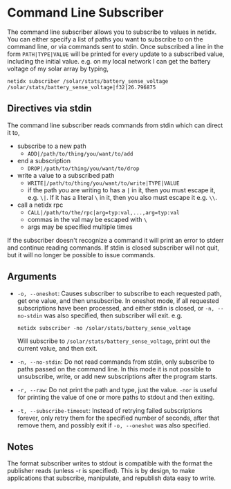 # Command Line Subscriber

The command line subscriber allows you to subscribe to values in
netidx. You can either specify a list of paths you want to subscribe
to on the command line, or via commands sent to stdin. Once subscribed
a line in the form `PATH|TYPE|VALUE` will be printed for every update
to a subscribed value, including the initial value. e.g. on my local
network I can get the battery voltage of my solar array by typing,

```
netidx subscriber /solar/stats/battery_sense_voltage
/solar/stats/battery_sense_voltage|f32|26.796875
```

## Directives via stdin

The command line subscriber reads commands from stdin which can direct it to,
- subscribe to a new path
  - `ADD|/path/to/thing/you/want/to/add`
- end a subscription
  - `DROP|/path/to/thing/you/want/to/drop`
- write a value to a subscribed path
  - `WRITE|/path/to/thing/you/want/to/write|TYPE|VALUE`
  - if the path you are writing to has a `|` in it, then you must
    escape it, e.g. `\|`. If it has a literal `\` in it, then you also
    must escape it e.g. `\\`.
- call a netidx rpc
  - `CALL|/path/to/the/rpc|arg=typ:val,...,arg=typ:val`
  - commas in the val may be escaped with `\`
  - args may be specified multiple times

If the subscriber doesn't recognize a command it will print an error
to stderr and continue reading commands. If stdin is closed subscriber
will not quit, but it will no longer be possible to issue commands.

## Arguments

- `-o, --oneshot`: Causes subscriber to subscribe to each requested
  path, get one value, and then unsubscribe. In oneshot mode, if all
  requested subscriptions have been processed, and either stdin is
  closed, or `-n, --no-stdin` was also specified, then subscriber will
  exit. e.g.
 
  `netidx subscriber -no /solar/stats/battery_sense_voltage`
  
  Will subscribe to `/solar/stats/battery_sense_voltage`, print out
  the current value, and then exit.
- `-n, --no-stdin`: Do not read commands from stdin, only subscribe to
  paths passed on the command line. In this mode it is not possible to
  unsubscribe, write, or add new subscriptions after the program starts.
- `-r, --raw`: Do not print the path and type, just the value. `-nor`
  is useful for printing the value of one or more paths to stdout and
  then exiting.
- `-t, --subscribe-timeout`: Instead of retrying failed subscriptions
  forever, only retry them for the specified number of seconds, after
  that remove them, and possibly exit if `-o, --oneshot` was also
  specified.

## Notes

The format subscriber writes to stdout is compatible with the format
the publisher reads (unless -r is specified). This is by design, to
make applications that subscribe, manipulate, and republish data easy
to write.
